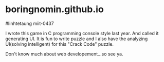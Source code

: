 # boringnomin.github.io
#linhtetaung miit-0437

I wrote this game in C programming console style last year. And called it generating UI. It is fun to write puzzle 
and I also have the analyzing UI(solving intelligent) for this "Crack Code" puzzle.

Don't know much about web developement...so see ya.
